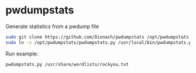 # pwdumpstats

Generate statistics from a pwdump file

 ```sh
sudo git clone https://github.com/Dionach/pwdumpstats /opt/pwdumpstats
sudo ln -s /opt/pwdumpstats/pwdumpstats.py /usr/local/bin/pwdumpstats.py
```

Run example:

 ```sh
pwdumpstats.py /usr/share/wordlists/rockyou.txt
```
